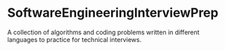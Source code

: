 # SoftwareEngineeringInterviewPrep
A collection of algorithms and coding problems written in different languages to practice for technical interviews. 
